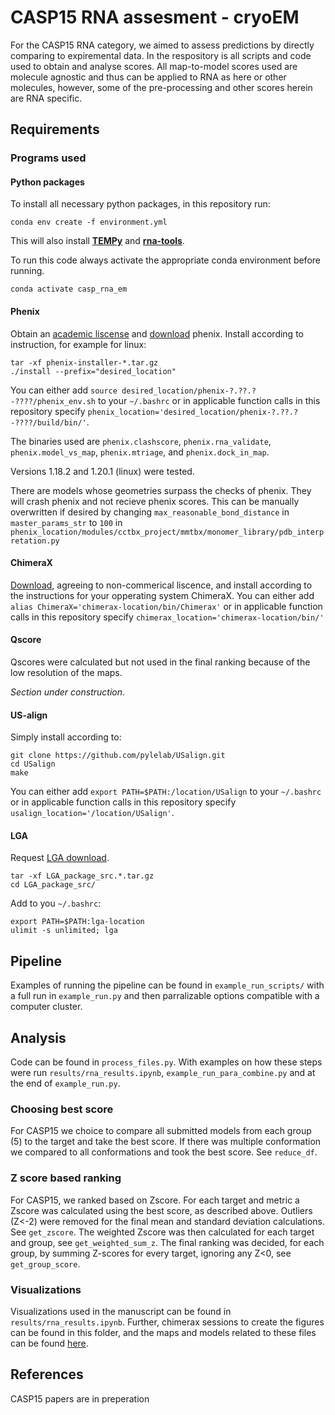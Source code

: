 # CASP15 RNA assesment - cryoEM
For the CASP15 RNA category, we aimed to assess predictions by directly comparing to expiremental data. In the respository is all scripts and code used to obtain and analyse scores. All map-to-model scores used are molecule agnostic and thus can be applied to RNA as here or other molecules, however, some of the pre-processing and other scores herein are RNA specific.

## Requirements

### Programs used

#### Python packages

To install all necessary python packages, in this repository run:

`conda env create -f environment.yml`

This will also install [__TEMPy__](https://doi.org/10.1107/s2059798320014928) and [__rna-tools__](https://rna-tools.readthedocs.io/en/latest/).

To run this code always activate the appropriate conda environment before running.

`conda activate casp_rna_em`

#### Phenix

Obtain an [academic liscense](https://phenix-online.org/phenix_request/index.cgi) and [download](https://phenix-online.org/download/) phenix. Install according to instruction, for example for linux:
```
tar -xf phenix-installer-*.tar.gz
./install --prefix="desired_location"
```

You can either add `source desired_location/phenix-?.??.?-????/phenix_env.sh` to your `~/.bashrc` or in applicable function calls in this repository specify `phenix_location='desired_location/phenix-?.??.?-????/build/bin/'`.

The binaries used are `phenix.clashscore`, `phenix.rna_validate`, `phenix.model_vs_map`, `phenix.mtriage`, and `phenix.dock_in_map`.

Versions 1.18.2 and 1.20.1 (linux) were tested.

There are models whose geometries surpass the checks of phenix. They will crash phenix and not recieve phenix scores. This can be manually overwritten if desired by changing `max_reasonable_bond_distance` in `master_params_str` to `100` in `phenix_location/modules/cctbx_project/mmtbx/monomer_library/pdb_interpretation.py`

#### ChimeraX

[Download](https://www.cgl.ucsf.edu/chimerax/download.html), agreeing to non-commerical liscence, and install according to the instructions for your opperating system ChimeraX. You can either add `alias ChimeraX='chimerax-location/bin/Chimerax'` or in applicable function calls in this repository specify `chimerax_location='chimerax-location/bin/'`

#### Qscore

Qscores were calculated but not used in the final ranking because of the low resolution of the maps. 

_Section under construction_.

#### US-align

Simply install according to:

```
git clone https://github.com/pylelab/USalign.git
cd USalign
make
```
You can either add `export PATH=$PATH:/location/USalign` to your `~/.bashrc` or in applicable function calls in this repository specify `usalign_location='/location/USalign'`.


#### LGA

Request [LGA download](http://as2ts.proteinmodel.org/AS2TS/Download_code/).
```
tar -xf LGA_package_src.*.tar.gz
cd LGA_package_src/
```
Add to you `~/.bashrc`:
```
export PATH=$PATH:lga-location
ulimit -s unlimited; lga
``` 

## Pipeline

Examples of running the pipeline can be found in `example_run_scripts/` with a full run in `example_run.py` and then parralizable options compatible with a computer cluster.

## Analysis

Code can be found in `process_files.py`. With examples on how these steps were run `results/rna_results.ipynb`, `example_run_para_combine.py` and at the end of `example_run.py`.

### Choosing best score

For CASP15 we choice to compare all submitted models from each group (5) to the target and take the best score. If there was multiple conformation we compared to all conformations and took the best score. See `reduce_df`.

### Z score based ranking
For CASP15, we ranked based on Zscore. For each target and metric a Zscore was calculated using the best score, as described above. Outliers (Z<-2) were removed for the final mean and standard deviation calculations. See `get_zscore`. The weighted Zscore was then calculated for each target and group, see `get_weighted_sum_z`. The final ranking was decided, for each group, by summing Z-scores for every target, ignoring any Z<0, see `get_group_score`.

### Visualizations
Visualizations used in the manuscript can be found in `results/rna_results.ipynb`. Further, chimerax sessions to create the figures can be found in this folder, and the maps and models related to these files can be found [here](https://drive.google.com/file/d/1b6ZZXznF2zvvdVO1PuSEmxmOLnh2yJQY/view?usp=share_link).


## References
CASP15 papers are in preperation

